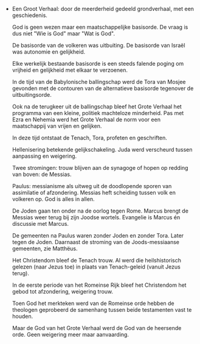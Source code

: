 - Een Groot Verhaal: door de meerderheid gedeeld grondverhaal, met een geschiedenis.
  
  God is geen wezen maar een maatschappelijke basisorde. De vraag is dus niet "Wie is God" maar "Wat is God".
  
  De basisorde van de volkeren was uitbuiting. De basisorde van Israël was autonomie en gelijkheid.
  
  Elke werkelijk bestaande basisorde is een steeds falende poging om vrijheid en gelijkheid met elkaar te verzoenen.
  
  In de tijd van de Babylonische ballingschap werd de Tora van Mosjee gevonden met de contouren van de alternatieve basisorde tegenover de uitbuitingsorde.
  
  Ook na de terugkeer uit de ballingschap bleef het Grote Verhaal het programma van een kleine, politiek machteloze minderheid. Pas met Ezra en Nehemia werd het Grote Verhaal de norm voor een maatschappij van vrijen en gelijken. 
  
  In deze tijd ontstaat de Tenach, Tora, profeten en geschriften. 
  
  Hellenisering betekende gelijkschakeling. Juda werd verscheurd tussen aanpassing en weigering.
  
  Twee stromingen: trouw blijven aan de synagoge of hopen op redding van boven: de Messias. 
  
  Paulus: messianisme als uitweg uit de doodlopende sporen van assimilatie of afzondering. Messias heft scheiding tussen volk en volkeren op. God is alles in allen. 
  
  De Joden gaan ten onder na de oorlog tegen Rome. Marcus brengt de Messias weer terug bij zijn Joodse wortels. Evangelie is Marcus én discussie met Marcus. 
  
  De gemeenten na Paulus waren zonder Joden en zonder Tora. Later tegen de Joden. Daarnaast de stroming van de Joods-messiaanse gemeenten, zie Matthëus. 
  
  Het Christendom bleef de Tenach trouw. Al werd die heilshistorisch gelezen (naar Jezus toe) in plaats van Tenach-geleid (vanuit Jezus terug). 
  
  In de eerste periode van het Romeinse Rijk bleef het Christendom het gebod tot afzondering, weigering trouw.
  
  Toen God het merkteken werd van de Romeinse orde hebben de theologen geprobeerd de samenhang tussen beide testamenten vast te houden. 
  
  Maar de God van het Grote Verhaal werd de God van de heersende orde. Geen weigering meer maar aanvaarding.